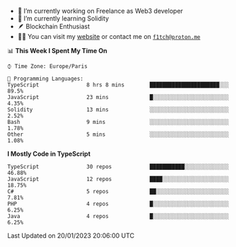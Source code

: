 - 🔭 I’m currently working on Freelance as Web3 developer
- 🌱 I’m currently learning Solidity
- 🪶 Blockchain Enthusiast
- 👨‍💻 You can visit my [website](https://f1tch.xyz) or contact me on [`f1tch@proton.me`](mailto:f1tch@proton.me)

<!--START_SECTION:waka-->
📊 **This Week I Spent My Time On** 

```text
⌚︎ Time Zone: Europe/Paris

💬 Programming Languages: 
TypeScript               8 hrs 8 mins        ██████████████████████░░░   89.5% 
JavaScript               23 mins             █░░░░░░░░░░░░░░░░░░░░░░░░   4.35% 
Solidity                 13 mins             ░░░░░░░░░░░░░░░░░░░░░░░░░   2.52% 
Bash                     9 mins              ░░░░░░░░░░░░░░░░░░░░░░░░░   1.78% 
Other                    5 mins              ░░░░░░░░░░░░░░░░░░░░░░░░░   1.08%

```

**I Mostly Code in TypeScript** 

```text
TypeScript               30 repos            ███████████░░░░░░░░░░░░░░   46.88% 
JavaScript               12 repos            ████░░░░░░░░░░░░░░░░░░░░░   18.75% 
C#                       5 repos             ██░░░░░░░░░░░░░░░░░░░░░░░   7.81% 
PHP                      4 repos             █░░░░░░░░░░░░░░░░░░░░░░░░   6.25% 
Java                     4 repos             █░░░░░░░░░░░░░░░░░░░░░░░░   6.25%

```



 Last Updated on 20/01/2023 20:06:00 UTC
<!--END_SECTION:waka-->
